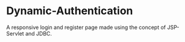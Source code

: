 # Dynamic-Authentication
A responsive login and register page made using the concept of JSP-Servlet and JDBC.
